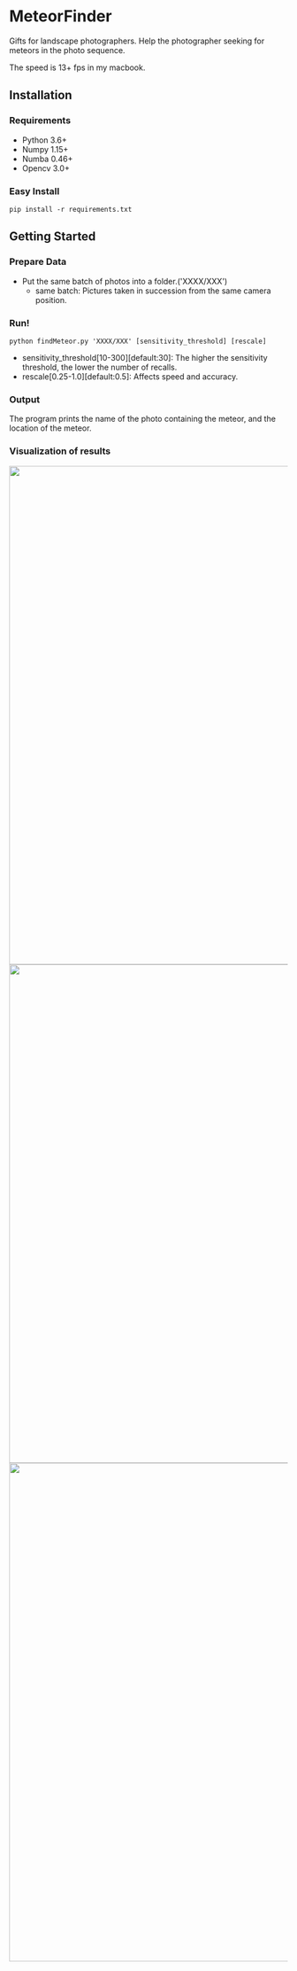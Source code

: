 # MeteorFinder
Gifts for landscape photographers. Help the photographer seeking for meteors in the photo sequence.

The speed is 13+ fps in my macbook.

## Installation

### Requirements
- Python 3.6+
- Numpy 1.15+
- Numba 0.46+
- Opencv 3.0+

### Easy Install
```shell
pip install -r requirements.txt
```

## Getting Started

### Prepare Data
- Put the same batch of photos into a folder.('XXXX/XXX')
	- same batch: Pictures taken in succession from the same camera position.

### Run!
```shell
python findMeteor.py 'XXXX/XXX' [sensitivity_threshold] [rescale]
```
- sensitivity_threshold[10-300][default:30]: The higher the sensitivity threshold, the lower the number of recalls.
- rescale[0.25-1.0][default:0.5]: Affects speed and accuracy.

### Output

The program prints the name of the photo containing the meteor, and the location of the meteor.

### Visualization of results
<img src="https://github.com/bj80heyue/MeteorFinder/blob/master/MeterosOutput/DXM_8114.JPG" width = 900 align=middle>
<img src="https://github.com/bj80heyue/MeteorFinder/blob/master/MeterosOutput/DXM_8797.JPG" width = 900 align=middle>
<img src="https://github.com/bj80heyue/MeteorFinder/blob/master/MeterosOutput/DXM_8671.JPG" width = 900 align=middle>

